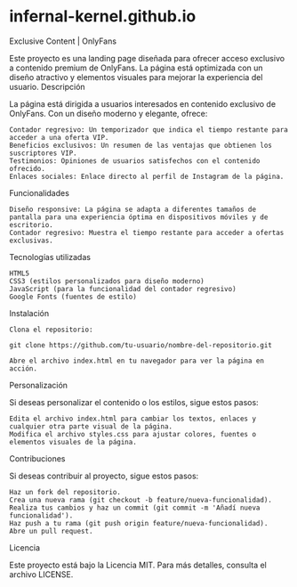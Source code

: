 # infernal-kernel.github.io
Exclusive Content | OnlyFans

Este proyecto es una landing page diseñada para ofrecer acceso exclusivo a contenido premium de OnlyFans. La página está optimizada con un diseño atractivo y elementos visuales para mejorar la experiencia del usuario.
Descripción

La página está dirigida a usuarios interesados en contenido exclusivo de OnlyFans. Con un diseño moderno y elegante, ofrece:

    Contador regresivo: Un temporizador que indica el tiempo restante para acceder a una oferta VIP.
    Beneficios exclusivos: Un resumen de las ventajas que obtienen los suscriptores VIP.
    Testimonios: Opiniones de usuarios satisfechos con el contenido ofrecido.
    Enlaces sociales: Enlace directo al perfil de Instagram de la página.

Funcionalidades

    Diseño responsive: La página se adapta a diferentes tamaños de pantalla para una experiencia óptima en dispositivos móviles y de escritorio.
    Contador regresivo: Muestra el tiempo restante para acceder a ofertas exclusivas.

Tecnologías utilizadas

    HTML5
    CSS3 (estilos personalizados para diseño moderno)
    JavaScript (para la funcionalidad del contador regresivo)
    Google Fonts (fuentes de estilo)

Instalación

    Clona el repositorio:

    git clone https://github.com/tu-usuario/nombre-del-repositorio.git

    Abre el archivo index.html en tu navegador para ver la página en acción.


Personalización

Si deseas personalizar el contenido o los estilos, sigue estos pasos:

    Edita el archivo index.html para cambiar los textos, enlaces y cualquier otra parte visual de la página.
    Modifica el archivo styles.css para ajustar colores, fuentes o elementos visuales de la página.

Contribuciones

Si deseas contribuir al proyecto, sigue estos pasos:

    Haz un fork del repositorio.
    Crea una nueva rama (git checkout -b feature/nueva-funcionalidad).
    Realiza tus cambios y haz un commit (git commit -m 'Añadí nueva funcionalidad').
    Haz push a tu rama (git push origin feature/nueva-funcionalidad).
    Abre un pull request.

Licencia

Este proyecto está bajo la Licencia MIT. Para más detalles, consulta el archivo LICENSE.
